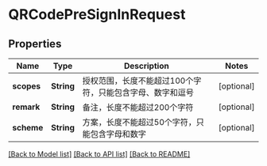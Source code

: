 # QRCodePreSignInRequest

## Properties
Name | Type | Description | Notes
------------ | ------------- | ------------- | -------------
**scopes** | **String** | 授权范围，长度不能超过100个字符，只能包含字母、数字和逗号 | [optional] 
**remark** | **String** | 备注，长度不能超过200个字符 | [optional] 
**scheme** | **String** | 方案，长度不能超过50个字符，只能包含字母和数字 | [optional] 

[[Back to Model list]](../README.md#documentation-for-models) [[Back to API list]](../README.md#documentation-for-api-endpoints) [[Back to README]](../README.md)


